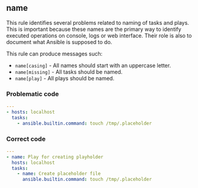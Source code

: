 ## name

This rule identifies several problems related to naming of tasks and plays.
This is important because these names are the primary way to identify executed
operations on console, logs or web interface. Their role is also to document
what Ansible is supposed to do.

This rule can produce messages such:

- `name[casing]` - All names should start with an uppercase letter.
- `name[missing]` - All tasks should be named.
- `name[play]` - All plays should be named.

### Problematic code

```yaml
---
- hosts: localhost
  tasks:
    - ansible.builtin.command: touch /tmp/.placeholder
```

### Correct code

```yaml
---
- name: Play for creating playholder
  hosts: localhost
  tasks:
    - name: Create placeholder file
      ansible.builtin.command: touch /tmp/.placeholder
```
